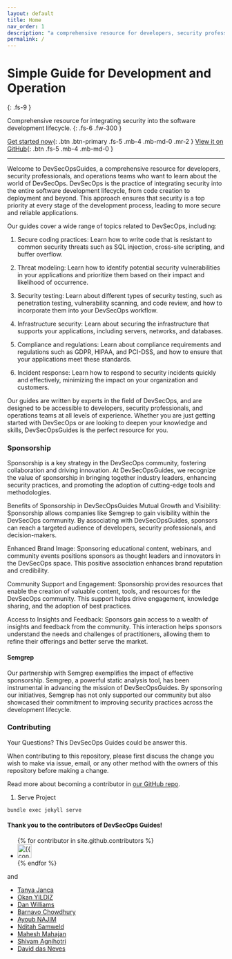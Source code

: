 ```yaml
---
layout: default
title: Home
nav_order: 1
description: "a comprehensive resource for developers, security professionals, and operations teams who want to learn about the world of DevSecOps. DevSecOps is the practice of integrating security into the entire software development lifecycle, from code creation to deployment and beyond. This approach ensures that security is a top priority at every stage of the development process, leading to more secure and reliable applications."
permalink: /
---
```


# Simple Guide for Development and Operation
{: .fs-9 }

Comprehensive resource for integrating security into the software development lifecycle.
{: .fs-6 .fw-300 }

[Get started now](#getting-started){: .btn .btn-primary .fs-5 .mb-4 .mb-md-0 .mr-2 }
[View it on GitHub](https://github.com/devsecopsguides/devsecopsguides.github.io){: .btn .fs-5 .mb-4 .mb-md-0 }

---



Welcome to DevSecOpsGuides, a comprehensive resource for developers, security professionals, and operations teams who want to learn about the world of DevSecOps. DevSecOps is the practice of integrating security into the entire software development lifecycle, from code creation to deployment and beyond. This approach ensures that security is a top priority at every stage of the development process, leading to more secure and reliable applications.

Our guides cover a wide range of topics related to DevSecOps, including:

1. Secure coding practices: Learn how to write code that is resistant to common security threats such as SQL injection, cross-site scripting, and buffer overflow.

2. Threat modeling: Learn how to identify potential security vulnerabilities in your applications and prioritize them based on their impact and likelihood of occurrence.

3. Security testing: Learn about different types of security testing, such as penetration testing, vulnerability scanning, and code review, and how to incorporate them into your DevSecOps workflow.

4. Infrastructure security: Learn about securing the infrastructure that supports your applications, including servers, networks, and databases.

5. Compliance and regulations: Learn about compliance requirements and regulations such as GDPR, HIPAA, and PCI-DSS, and how to ensure that your applications meet these standards.

6. Incident response: Learn how to respond to security incidents quickly and effectively, minimizing the impact on your organization and customers.

Our guides are written by experts in the field of DevSecOps, and are designed to be accessible to developers, security professionals, and operations teams at all levels of experience. Whether you are just getting started with DevSecOps or are looking to deepen your knowledge and skills, DevSecOpsGuides is the perfect resource for you.


### Sponsorship

Sponsorship is a key strategy in the DevSecOps community, fostering collaboration and driving innovation. At DevSecOpsGuides, we recognize the value of sponsorship in bringing together industry leaders, enhancing security practices, and promoting the adoption of cutting-edge tools and methodologies.

Benefits of Sponsorship in DevSecOpsGuides
Mutual Growth and Visibility: Sponsorship allows companies like Semgrep to gain visibility within the DevSecOps community. By associating with DevSecOpsGuides, sponsors can reach a targeted audience of developers, security professionals, and decision-makers.

Enhanced Brand Image: Sponsoring educational content, webinars, and community events positions sponsors as thought leaders and innovators in the DevSecOps space. This positive association enhances brand reputation and credibility.

Community Support and Engagement: Sponsorship provides resources that enable the creation of valuable content, tools, and resources for the DevSecOps community. This support helps drive engagement, knowledge sharing, and the adoption of best practices.

Access to Insights and Feedback: Sponsors gain access to a wealth of insights and feedback from the community. This interaction helps sponsors understand the needs and challenges of practitioners, allowing them to refine their offerings and better serve the market.

#### Semgrep
Our partnership with Semgrep exemplifies the impact of effective sponsorship. Semgrep, a powerful static analysis tool, has been instrumental in advancing the mission of DevSecOpsGuides. By sponsoring our initiatives, Semgrep has not only supported our community but also showcased their commitment to improving security practices across the development lifecycle.


### Contributing

Your Questions? This DevSecOps Guides could be answer this.

When contributing to this repository, please first discuss the change you wish to make via issue,
email, or any other method with the owners of this repository before making a change. 

Read more about becoming a contributor in [our GitHub repo](https://github.com/devsecopsguides/devsecopsguides.github.io).


1. Serve Project

```
bundle exec jekyll serve
```



#### Thank you to the contributors of DevSecOps Guides!

<ul class="list-style-none">
{% for contributor in site.github.contributors %}
  <li class="d-inline-block mr-1">
     <a href="{{ contributor.html_url }}"><img src="{{ contributor.avatar_url }}" width="32" height="32" alt="{{ contributor.login }}"></a>
  </li>
{% endfor %}
</ul>

and

* [Tanya Janca](https://twitter.com/shehackspurple)
* [Okan YILDIZ](https://www.linkedin.com/in/yildizokan/)
* [Dan Williams](https://www.linkedin.com/in/danwilliamssecurityengineer/)
* [Barnavo Chowdhury](https://www.linkedin.com/in/barnavochowdhury/)
* [Ayoub NAJIM](https://www.linkedin.com/in/ayoub-najim-299081151/)
* [Nditah Samweld](https://www.linkedin.com/in/nditah/)
* [Mahesh Mahajan](https://linkedin.com/in/themr255)
* [Shivam Agnihotri](https://www.linkedin.com/in/shivam-agnihotri/)
* [David das Neves](https://www.linkedin.com/in/daviddasneves/)




